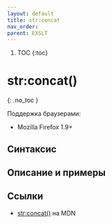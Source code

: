 ```yaml
---
layout: default
title: str​:concat
nav_order:
parent: EXSLT
---
```


<!-- prettier-ignore-start -->
1. TOC
{:toc}

# str​:concat()
{: .no_toc }
<!-- prettier-ignore-end -->

Поддержка браузерами:

- Mozilla Firefox 1.9+

## Синтаксис

## Описание и примеры

## Ссылки

- [str​:concat()](https://developer.mozilla.org/en-US/docs/Web/EXSLT/str/concat) на MDN
